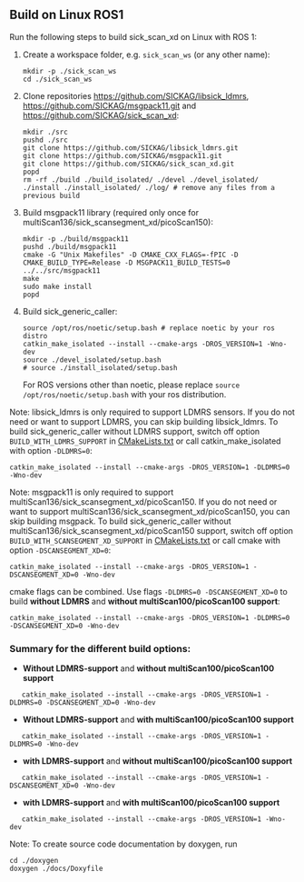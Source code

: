## Build on Linux ROS1

Run the following steps to build sick_scan_xd on Linux with ROS 1:

1. Create a workspace folder, e.g. `sick_scan_ws` (or any other name):
   ```
   mkdir -p ./sick_scan_ws
   cd ./sick_scan_ws
   ```

2. Clone repositories https://github.com/SICKAG/libsick_ldmrs, https://github.com/SICKAG/msgpack11.git and https://github.com/SICKAG/sick_scan_xd:
   ```
   mkdir ./src
   pushd ./src
   git clone https://github.com/SICKAG/libsick_ldmrs.git
   git clone https://github.com/SICKAG/msgpack11.git
   git clone https://github.com/SICKAG/sick_scan_xd.git
   popd
   rm -rf ./build ./build_isolated/ ./devel ./devel_isolated/ ./install ./install_isolated/ ./log/ # remove any files from a previous build
   ```
3. Build msgpack11 library (required only once for multiScan136/sick_scansegment_xd/picoScan150):
   ```
   mkdir -p ./build/msgpack11
   pushd ./build/msgpack11
   cmake -G "Unix Makefiles" -D CMAKE_CXX_FLAGS=-fPIC -D CMAKE_BUILD_TYPE=Release -D MSGPACK11_BUILD_TESTS=0 ../../src/msgpack11
   make
   sudo make install
   popd
   ```

4. Build sick_generic_caller:
   ```
   source /opt/ros/noetic/setup.bash # replace noetic by your ros distro
   catkin_make_isolated --install --cmake-args -DROS_VERSION=1 -Wno-dev
   source ./devel_isolated/setup.bash
   # source ./install_isolated/setup.bash
   ```
   For ROS versions other than noetic, please replace `source /opt/ros/noetic/setup.bash` with your ros distribution.

Note: libsick_ldmrs is only required to support LDMRS sensors. If you do not need or want to support LDMRS, you can skip building libsick_ldmrs. To build sick_generic_caller without LDMRS support, switch off option `BUILD_WITH_LDMRS_SUPPORT` in [CMakeLists.txt](./CMakeLists.txt) or call catkin_make_isolated with option `-DLDMRS=0`:
   ```
   catkin_make_isolated --install --cmake-args -DROS_VERSION=1 -DLDMRS=0 -Wno-dev
   ```

Note: msgpack11 is only required to support multiScan136/sick_scansegment_xd/picoScan150. If you do not need or want to support multiScan136/sick_scansegment_xd/picoScan150, you can skip building msgpack. To build sick_generic_caller without multiScan136/sick_scansegment_xd/picoScan150 support, switch off option `BUILD_WITH_SCANSEGMENT_XD_SUPPORT` in [CMakeLists.txt](./CMakeLists.txt) or call cmake with option `-DSCANSEGMENT_XD=0`:
   ```
   catkin_make_isolated --install --cmake-args -DROS_VERSION=1 -DSCANSEGMENT_XD=0 -Wno-dev
   ```

cmake flags can be combined. Use flags `-DLDMRS=0 -DSCANSEGMENT_XD=0` to build **without LDMRS** and **without multiScan100/picoScan100 support**:
   ```
   catkin_make_isolated --install --cmake-args -DROS_VERSION=1 -DLDMRS=0 -DSCANSEGMENT_XD=0 -Wno-dev
   ```

### Summary for the different build options:

* **Without LDMRS-support** and **without multiScan100/picoScan100 support**
```
   catkin_make_isolated --install --cmake-args -DROS_VERSION=1 -DLDMRS=0 -DSCANSEGMENT_XD=0 -Wno-dev
```
* **Without LDMRS-support** and **with multiScan100/picoScan100 support**
```
   catkin_make_isolated --install --cmake-args -DROS_VERSION=1 -DLDMRS=0 -Wno-dev
```
* **with LDMRS-support** and **without multiScan100/picoScan100 support**
```
   catkin_make_isolated --install --cmake-args -DROS_VERSION=1 -DSCANSEGMENT_XD=0 -Wno-dev
```
* **with LDMRS-support** and **with multiScan100/picoScan100 support**
```
   catkin_make_isolated --install --cmake-args -DROS_VERSION=1 -Wno-dev
```

Note: To create source code documentation by doxygen, run

```
cd ./doxygen
doxygen ./docs/Doxyfile
```
